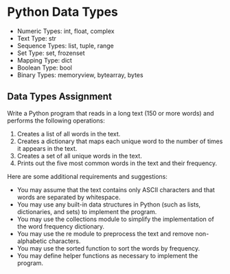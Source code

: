 # Python Data Types

- Numeric Types: int, float, complex
- Text Type: str
- Sequence Types: list, tuple, range
- Set Type: set, frozenset
- Mapping Type: dict
- Boolean Type: bool
- Binary Types: memoryview, bytearray, bytes

## Data Types Assignment

Write a Python program that reads in a long text (150 or more words) and performs the following operations:

1. Creates a list of all words in the text.
2. Creates a dictionary that maps each unique word to the number of times it appears in the text.
3. Creates a set of all unique words in the text.
4. Prints out the five most common words in the text and their frequency.

Here are some additional requirements and suggestions:

- You may assume that the text contains only ASCII characters and that words are separated by whitespace.
- You may use any built-in data structures in Python (such as lists, dictionaries, and sets) to implement the program.
- You may use the collections module to simplify the implementation of the word frequency dictionary.
- You may use the re module to preprocess the text and remove non-alphabetic characters.
- You may use the sorted function to sort the words by frequency.
- You may define helper functions as necessary to implement the program.
